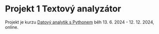 # Projekt 1 Textový analyzátor
Projekt je kurzu [Datový analytik s Pythonem](https://engeto.cz/datovy-analytik-s-pythonem/) běh 13. 6. 2024 - 12. 12. 2024, online.